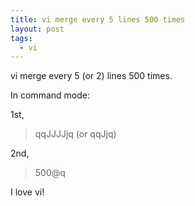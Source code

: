```yaml
---
title: vi merge every 5 lines 500 times
layout: post
tags:
  - vi
---
```


vi merge every 5 (or 2) lines 500 times.

In command mode:

1st,

> qqJJJJjq (or qqJjq)

2nd,

> 500@q

I love vi!
